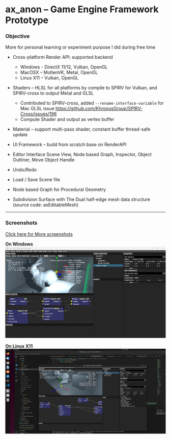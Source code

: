# ax_anon – Game Engine Framework Prototype

### Objective
More for personal learning or experiment purpose I did during free time
- Cross-platform Render API: supported backend 
	- Windows - DirectX 11/12, Vulkan, OpenGL
	- MacOSX – MoltenVK, Metal, OpenGL
	- Linux X11 – Vulkan, OpenGL
- Shaders – HLSL for all platforms by compile to SPIRV for Vulkan, and SPIRV-cross to output Metal and GLSL
	- Contributed to SPIRV-cross, added `--rename-interface-variable` for Mac GLSL issue
https://github.com/KhronosGroup/SPIRV-Cross/issues/196
	- Compute Shader and output as vertex buffer

- Material – support multi-pass shader, constant buffer thread-safe update
- UI Framework – build from scratch base on RenderAPI
- Editor Interface Scene View, Node based Graph, Inspector, Object Outliner, Move Object Handle
- Undo/Redo
- Load / Save Scene file
- Node based Graph for Procedural Geometry
- Subdivision Surface with The Dual half-edge mesh data structure (source code: axEditableMesh)

-----
### Screenshots
[Click here for More screenshots](screenshots/screenshots.md)

**On Windows**
![](screenshots/2024-03-12%20Screenshot.png)


**On Linux X11**
![](screenshots/2024-03-12%20Linux%20X11.png)

